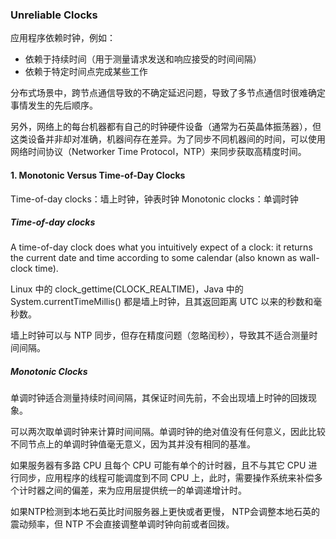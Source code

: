 ### Unreliable Clocks
应用程序依赖时钟，例如：
* 依赖于持续时间（用于测量请求发送和响应接受的时间间隔）
* 依赖于特定时间点完成某些工作

分布式场景中，跨节点通信导致的不确定延迟问题，导致了多节点通信时很难确定事情发生的先后顺序。

另外，网络上的每台机器都有自己的时钟硬件设备（通常为石英晶体振荡器），但这类设备并非却对准确，机器间存在差异。为了同步不同机器间的时间，可以使用网络时间协议（Networker Time Protocol，NTP）来同步获取高精度时间。

#### 1. Monotonic Versus Time-of-Day Clocks
Time-of-day clocks：墙上时钟，钟表时钟
Monotonic clocks：单调时钟

##### Time-of-day clocks
A time-of-day clock does what you intuitively expect of a clock: it returns the current date and time according to some calendar (also known as wall-clock time).

Linux 中的 clock_gettime(CLOCK_REALTIME)，Java 中的 System.currentTimeMillis() 都是墙上时钟，且其返回距离 UTC 以来的秒数和毫秒数。

墙上时钟可以与 NTP 同步，但存在精度问题（忽略闰秒），导致其不适合测量时间间隔。

##### Monotonic Clocks
单调时钟适合测量持续时间间隔，其保证时间先前，不会出现墙上时钟的回拨现象。

可以两次取单调时钟来计算时间间隔。单调时钟的绝对值没有任何意义，因此比较不同节点上的单调时钟值毫无意义，因为其并没有相同的基准。

如果服务器有多路 CPU 且每个 CPU 可能有单个的计时器，且不与其它 CPU 进行同步，应用程序的线程可能调度到不同 CPU 上，此时，需要操作系统来补偿多个计时器之间的偏差，来为应用层提供统一的单调递增计时。

如果NTP检测到本地石英比时间服务器上更快或者更慢， NTP会调整本地石英的震动频率，但 NTP 不会直接调整单调时钟向前或者回拨。
